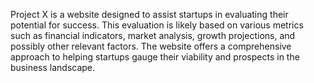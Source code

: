 Project X is a website designed to assist startups in evaluating their potential for success. This evaluation is likely based on various metrics such as financial indicators, market analysis, growth projections, and possibly other relevant factors. The website offers a comprehensive approach to helping startups gauge their viability and prospects in the business landscape.
